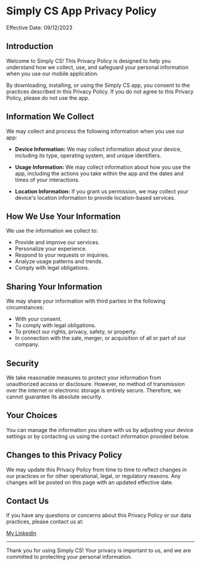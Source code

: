 # Simply CS App Privacy Policy

Effective Date: 09/12/2023

## Introduction

Welcome to Simply CS! This Privacy Policy is designed to help you understand how we collect, use, and safeguard your personal information when you use our mobile application.

By downloading, installing, or using the Simply CS app, you consent to the practices described in this Privacy Policy. If you do not agree to this Privacy Policy, please do not use the app.

## Information We Collect

We may collect and process the following information when you use our app:

- **Device Information:** We may collect information about your device, including its type, operating system, and unique identifiers.

- **Usage Information:** We may collect information about how you use the app, including the actions you take within the app and the dates and times of your interactions.

- **Location Information:** If you grant us permission, we may collect your device's location information to provide location-based services.

## How We Use Your Information

We use the information we collect to:

- Provide and improve our services.
- Personalize your experience.
- Respond to your requests or inquiries.
- Analyze usage patterns and trends.
- Comply with legal obligations.

## Sharing Your Information

We may share your information with third parties in the following circumstances:

- With your consent.
- To comply with legal obligations.
- To protect our rights, privacy, safety, or property.
- In connection with the sale, merger, or acquisition of all or part of our company.

## Security

We take reasonable measures to protect your information from unauthorized access or disclosure. However, no method of transmission over the internet or electronic storage is entirely secure. Therefore, we cannot guarantee its absolute security.

## Your Choices

You can manage the information you share with us by adjusting your device settings or by contacting us using the contact information provided below.

## Changes to this Privacy Policy

We may update this Privacy Policy from time to time to reflect changes in our practices or for other operational, legal, or regulatory reasons. Any changes will be posted on this page with an updated effective date.

## Contact Us

If you have any questions or concerns about this Privacy Policy or our data practices, please contact us at:

[My LinkedIn](https://www.linkedin.com/in/icramdoku/)

---

Thank you for using Simply CS! Your privacy is important to us, and we are committed to protecting your personal information.
